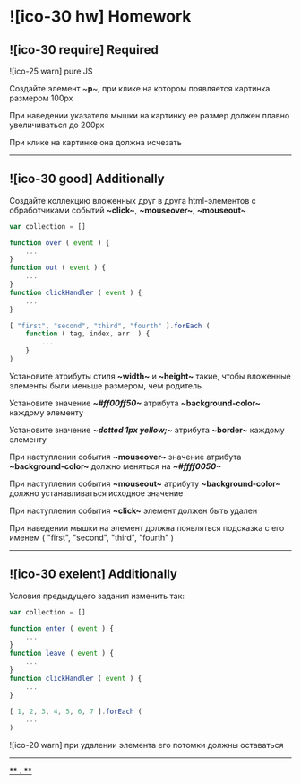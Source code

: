 # ![ico-30 hw] Homework

## ![ico-30 require] Required

![ico-25 warn] pure JS

Создайте элемент ~**p**~, при клике на котором появляется картинка размером 100px

При наведении указателя мышки на картинку ее размер должен плавно увеличиваться до 200px

При клике на картинке она должна исчезать

______________________

## ![ico-30 good] Additionally

Создайте коллекцию вложенных друг в друга html-элементов с обработчиками событий **~click~**, **~mouseover~**, **~mouseout~**

~~~javascript
var collection = []

function over ( event ) {
    ...
}
function out ( event ) {
    ...
}
function clickHandler ( event ) {
    ...
}

[ "first", "second", "third", "fourth" ].forEach (
    function ( tag, index, arr  ) {
        ...
    }
)
~~~

Установите атрибуты стиля **~width~** и **~height~** такие, чтобы вложенные элементы были меньше размером, чем родитель

Установите значение **_~#ff00ff50~_** атрибута **~background-color~** каждому элементу

Установите значение **_~dotted 1px yellow;~_** атрибута **~border~** каждому элементу

При наступлении события **~mouseover~** значение атрибута **~background-color~** должно меняться на **_~#ffff0050~_**

При наступлении события **~mouseout~** атрибуту **~background-color~** должно устанавливаться исходное значение

При наступлении события **~click~** элемент должен быть удален

При наведении мышки на элемент должна появляться подсказка с его именем ( "first", "second", "third", "fourth" )

_______________________

## ![ico-30 exelent] Additionally

Условия предыдущего задания изменить так:

~~~javascript
var collection = []

function enter ( event ) {
    ...
}
function leave ( event ) {
    ...
}
function clickHandler ( event ) {
    ...
}

[ 1, 2, 3, 4, 5, 6, 7 ].forEach (
    ...
)
~~~

![ico-20 warn] при удалении элемента его потомки должны оставаться

________________________________

[** . **](lessons/hw-07-answers.html)

